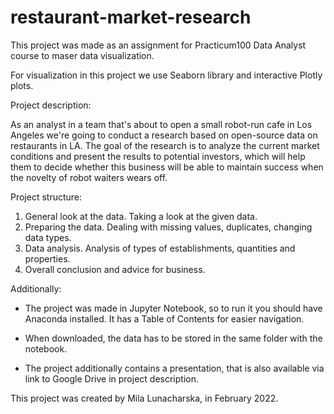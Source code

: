 # restaurant-market-research
This project was made as an assignment for Practicum100 Data Analyst course to maser data visualization.

For visualization in this project we use Seaborn library and interactive Plotly plots.

Project description: 

As an analyst in a team that's about to open a small robot-run cafe in Los Angeles we're going to conduct a research based on open-source data on restaurants in LA. The goal of the research is to analyze the current market conditions and present the results to potential investors, which will help them to decide whether this business will be able to maintain success when the novelty of robot waiters wears off.

Project structure:

1. General look at the data. Taking a look at the given data.
2. Preparing the data. Dealing with missing values, duplicates, changing data types.
3. Data analysis. Analysis of types of establishments, quantities and properties.
4. Overall conclusion and advice for business.


Additionally:

* The project was made in Jupyter Notebook, so to run it you should have Anaconda installed. It has a Table of Contents for easier navigation.

* When downloaded, the data has to be stored in the same folder with the notebook.

* The project additionally contains a presentation, that is also available via link to Google Drive in project description.

This project was created by Mila Lunacharska, in February 2022.
